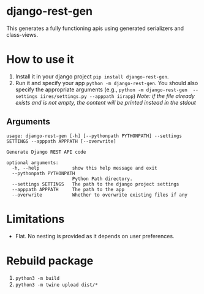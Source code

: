 # django-rest-gen
This generates a fully functioning apis using generated serializers and class-views. 


# How to use it
1. Install it in your django project `pip install django-rest-gen`.
2. Run it and specify your app `python -m django-rest-gen`. You should also
specify the appropriate arguments (e.g., `python -m django-rest-gen  --settings iires/settings.py --apppath iirapp`)
*Note: if the file already exists and is not empty, the content will be printed instead in the stdout*

## Arguments
```
usage: django-rest-gen [-h] [--pythonpath PYTHONPATH] --settings SETTINGS --apppath APPPATH [--overwrite]

Generate Django REST API code

optional arguments:
  -h, --help            show this help message and exit
  --pythonpath PYTHONPATH
                        Python Path directory.
  --settings SETTINGS   The path to the django project settings
  --apppath APPPATH     The path to the app
  --overwrite           Whether to overwrite existing files if any
```


# Limitations
* Flat. No nesting is provided as it depends on user preferences.


# Rebuild package
1. `python3 -m build`
2. `python3 -m twine upload dist/*`